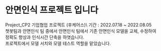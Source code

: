 # 안면인식 프로젝트 입니다
Project_CP2 기업협업 프로젝트 (후케어스)\ 
기간 : 2022.07.18 ~ 2022.08.05\
챗봇팀과 안면인식 팀 중에서 안면인식 팀에서 기존 안면인식 모델을 교체, 수정하여\
정확도 향상과 인식시간 단축을 하엿습니다.\
프로젝트에서 모델 서치와 모델 테스트 역할을 맡았습니다.
